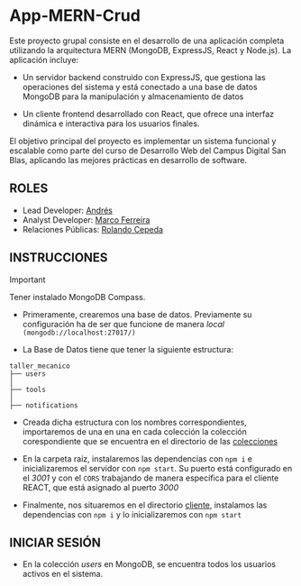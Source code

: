 # App-MERN-Crud

Este proyecto grupal consiste en el desarrollo de una aplicación completa utilizando la arquitectura MERN (MongoDB, ExpressJS, React y Node.js). La aplicación incluye:

- Un servidor backend construido con ExpressJS, que gestiona las operaciones del sistema y está conectado a una base de datos MongoDB para la manipulación y almacenamiento de datos

- Un cliente frontend desarrollado con React, que ofrece una interfaz dinámica e interactiva para los usuarios finales.

El objetivo principal del proyecto es implementar un sistema funcional y escalable como parte del curso de Desarrollo Web del Campus Digital San Blas, aplicando las mejores prácticas en desarrollo de software.

## ROLES

- Lead Developer: [Andrés](https://github.com/andresr0826)
- Analyst Developer: [Marco Ferreira](https://github.com/MarcoApunto)
- Relaciones Públicas: [Rolando Cepeda](https://github.com/Rolando-Cepeda)

## INSTRUCCIONES

> [!IMPORTANT]  
> Tener instalado MongoDB Compass.

- Primeramente, crearemos una base de datos. Previamente su configuración ha de ser que funcione de manera _local_ `(mongodb://localhost:27017/)`

- La Base de Datos tiene que tener la siguiente estructura:

```
taller_mecanico
├── users
│
├── tools
│
├── notifications
```

- Creada dicha estructura con los nombres correspondientes, importaremos de una en una en cada colección la colección corespondiente que se encuentra en el directorio de las [colecciones](./mongo-taller_mecanico-collections/)

- En la carpeta raíz, instalaremos las dependencias con `npm i` e inicializaremos el servidor con `npm start`. Su puerto está configurado en el _3001_ y con el `CORS` trabajando de manera específica para el cliente REACT, que está asignado al puerto _3000_

- Finalmente, nos situaremos en el directorio [cliente](./client), instalamos las dependencias con `npm i` y lo inicializaremos con `npm start`

## INICIAR SESIÓN

- En la colección _users_ en MongoDB, se encuentra todos los usuarios activos en el sistema.

